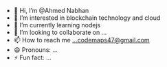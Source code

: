 - 👋 Hi, I’m @Ahmed Nabhan
- 👀 I’m interested in blockchain technology and cloud
- 🌱 I’m currently learning nodejs
- 💞️ I’m looking to collaborate on ...
- 📫 How to reach me ...codemaps47@gmail.com
- 😄 Pronouns: ...
- ⚡ Fun fact: ...

<!---
MoneyIsLit/MoneyIsLit is a ✨ special ✨ repository because its `README.md` (this file) appears on your GitHub profile.
You can click the Preview link to take a look at your changes.
--->
